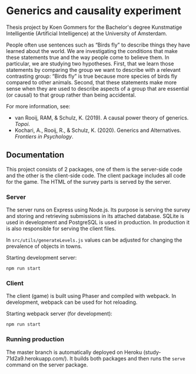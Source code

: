 # Generics and causality experiment

Thesis project by Koen Gommers for the Bachelor's degree Kunstmatige Intelligentie (Artificial Intelligence) at the University of Amsterdam.

People often use sentences such as “Birds fly” to describe things they have learned about the world. We are investigating the conditions that make these statements true and the way people come to believe them. In particular, we are studying two hypotheses. First, that we learn those statements by comparing the group we want to describe with a relevant contrasting group: “Birds fly” is true because more species of birds fly compared to other animals. Second, that these statements make more sense when they are used to describe aspects of a group that are essential (or causal) to that group rather than being accidental.

For more information, see:
- van Rooij, RAM, & Schulz, K. (2019). A causal power theory of generics. _Topoi_.
- Kochari, A., Rooij, R., & Schulz, K. (2020). Generics and Alternatives. _Frontiers in Psychology_.

## Documentation

This project consists of 2 packages, one of them is the server-side code and the other is the client-side code. The client package includes all code for the game. The HTML of the survey parts is served by the server.

### Server

The server runs on Express using Node.js. Its purpose is serving the survey and storing and retrieving submissions in its attached database. SQLite is used in development and PostgreSQL is used in production. In production it is also responsible for serving the client files.

In `src/utils/generateLevels.js` values can be adjusted for changing the prevalence of objects in towns.

Starting development server:

    npm run start

### Client

The client (game) is built using Phaser and compiled with webpack. In development, webpack can be used for hot reloading.

Starting webpack server (for development):

    npm run start

### Running production

The master branch is automatically deployed on Heroku (study-71d2a9.herokuapp.com/). It builds both packages and then runs the `serve` command on the server package.
